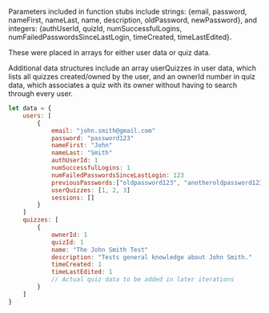 Parameters included in function stubs include strings: {email, password, nameFirst, nameLast, name, description, oldPassword, newPassword}, and integers: {authUserId, quizId, numSuccessfulLogins, numFailedPasswordsSinceLastLogin, timeCreated, timeLastEdited}.

These were placed in arrays for either user data or quiz data. 

Additional data structures include an array userQuizzes in user data, which lists all quizzes created/owned by the user, and an ownerId number in quiz data, which associates a quiz with its owner without having to search through every user. 

```javascript
let data = {
    users: [
        {
            email: "john.smith@gmail.com"
            password: "password123"
            nameFirst: "John"
            nameLast: "Smith"
            authUserId: 1
            numSuccessfulLogins: 1
            numFailedPasswordsSinceLastLogin: 123
            previousPasswords:["oldpassword123", "anotheroldpassword123"]
            userQuizzes: [1, 2, 3]
            sessions: []
        }
    ]
    quizzes: [
        {
            ownerId: 1
            quizId: 1
            name: "The John Smith Test"
            description: "Tests general knowledge about John Smith."
            timeCreated: 1
            timeLastEdited: 1
            // Actual quiz data to be added in later iterations
        }
    ]
}
```
